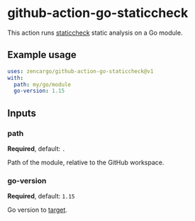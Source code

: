 # github-action-go-staticcheck

This action runs [staticcheck](https://staticcheck.io/) static analysis on a Go module.

## Example usage

```yaml
uses: zencargo/github-action-go-staticcheck@v1
with:
  path: my/go/module
  go-version: 1.15
```

## Inputs

### path

**Required**, default: `.`

Path of the module, relative to the GitHub workspace.

### go-version

**Required**, default: `1.15`

Go version to [target](https://staticcheck.io/docs/#targeting-go-versions).
